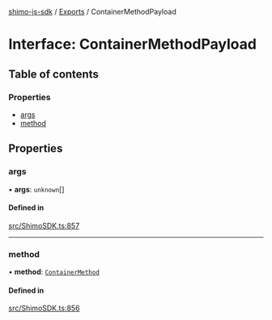 [shimo-js-sdk](../README.md) / [Exports](../modules.md) / ContainerMethodPayload

# Interface: ContainerMethodPayload

## Table of contents

### Properties

- [args](ContainerMethodPayload.md#args)
- [method](ContainerMethodPayload.md#method)

## Properties

### args

• **args**: `unknown`[]

#### Defined in

[src/ShimoSDK.ts:857](https://github.com/shimohq/shimo-js-sdk/blob/4a5353f/src/ShimoSDK.ts#L857)

___

### method

• **method**: [`ContainerMethod`](../enums/ContainerMethod.md)

#### Defined in

[src/ShimoSDK.ts:856](https://github.com/shimohq/shimo-js-sdk/blob/4a5353f/src/ShimoSDK.ts#L856)
